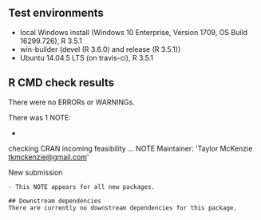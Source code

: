 ## Test environments
* local Windows install (Windows 10 Enterprise, Version 1709, OS Build 16299.726), R 3.5.1
* win-builder (devel (R 3.6.0) and release (R 3.5.1))
* Ubuntu 14.04.5 LTS (on travis-ci), R 3.5.1

## R CMD check results
There were no ERRORs or WARNINGs.

There was 1 NOTE:

* ```
checking CRAN incoming feasibility ... NOTE
Maintainer: 'Taylor McKenzie <tkmckenzie@gmail.com>'

New submission
```
- This NOTE appears for all new packages.

## Downstream dependencies
There are currently no downstream dependencies for this package.

